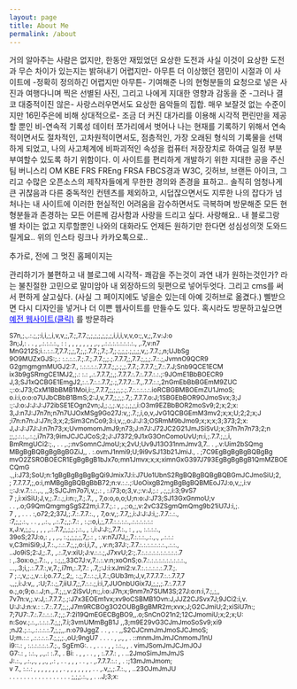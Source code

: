```yaml
---
layout: page
title: About Me
permalink: /about
---
```


<style>
  .header-info h6 {
    font-size: 8px; 
    white-space: nowrap;
    cursor: pointer; 
  }

  
  @media only screen and (max-width: 760px) {
    .header-info h6 {
      font-size: 6px; 
    }

  @media only screen and (max-width: 320px) {
    .header-info h6 {
      font-size: 4px;
    }
  }
</style>

거의 알아주는 사람은 없지만, 한동안 재밌었던 요상한 도전과 사실 이것이 요상한 도전과 무슨 차이가 있는지는 밝혀내기 어렵지만- 아무튼 더 이상했던 잼민이 시절과 이 사이트에 -정확히 정의하긴 어렵지만 아무튼- 기여해준 나의 현형분들의 요청으로 넣은 사진과 여행다니며 찍은 선별된 사진, 그리고 나에게 지대한 영향과 감동을 준 -그러나 결코 대중적이진 않은- 사랑스러우면서도 요상한 음악들의 집합. 매우 보잘것 없는 수준이지만 16민주은에 비해 상대적으로- 조금 더 커진 대가리를 이용해 시각적 편린만을 제공할 뿐인 비-연속적 기록성 데이터 쪼가리에서 벗어나 나는 현재를 기록하기 위해서 연속적이면서도 절차적인, 고차원적이면서도, 점층적인, 가장 오래된 형식의 기록물을 선택하게 되었고, 나의 사고체계에 비파괴적인 속성을 컴퓨터 저장장치로 하여금 일정 부분 부여할수 있도록 하기 위함이다. 이 사이트를 편리하게 개발하기 위한 지대한 공을 주신 팀 버니스리 OM KBE FRS FREng FRSA FBCS경과 W3C, 깃허브, 브랜든 아이크, 그리고 수많은 오픈소스의 제작자들에게 무한한 경의와 존경을 표하고.. 솔직히 엄청나게 큰 귀찮음과 다른 중독적인 컨텐츠를 제외하고, 시덥잖으면서도 지루한 나의 잡다가 넘처나는 내 사이트에 이러한 현실적인 어려움을 감수하면서도 극복하며 방문해준 모든 현형분들과 존경하는 모든 어른께 감사함과 사랑을 드리고 싶다. 사랑해요.. 내 블로그랑 별 차이는 없고 지루할뿐인 나와의 대화라도 언제든 원하기만 한다면 성심성의껏 도와드릴게요.. 위의 인스타 링크나 카카오톡으로..<br>



</a>추가로, 전에 그 멋진 홈페이지는

관리하기가 불편하고 내 블로그에 시각적- 쾌감을 주는것이 과연 내가 원하는것인가? 라는 불친절한 고민으로 말미암아 내 외장하드의 뒷편으로 넣어두엇다. 그리고 cms를 써서 편하게 살고싶다. (사실 그 페이지에도 넣을순 있는데 아예 깃허브로 옮겼다.) 삘받으면 다시 디자인을 넣거나 더 이쁜 웹사이트를 만들수도 있다. 혹시라도 방문하고싶으면 
  <a href="https://whoisrealminjueun-old.netlify.app/" style="color: blue; text-decoration: underline;">예전 웹사이트(클릭)</a>
  를 방문하라

  <small style="display:inline">           
S7n,;.,.:.;,;:i,i,;,i,v,v,;,7.;,7.7.;,;,;,;,;,;,;,i,i,i,v,v,o:;,v,;,7.v:J:o<br>
3n;J,: . . , ,.:.:.:.:., : : , , , , , , , ,., ,.:.:.:.:.:.:.:.:., ,.7,v:n7<br>
MnG212S;i.:.:.:.7,7.7.;,;,7,;,;.7.7.;,7.;.7,;.;,;,;.;,;,;,v,;.7.7.;,n;UJbSg<br>
9O9MUZxGJS:;.: :.:.:.:.7.;.7.;.7.7.;,;.;.7.7.7,;,7.7.;,;,;.7.:.;,JvmnO9QCR9<br>
G2gmgmgmMUGJ2:7., :.:.:.:.:.7.7.7.;,;.;,;.7.7.;.7.7.7.;,7.:.7.J;Snb9QCE1ECM<br>
ix3b9gSRmgCE1MJ2,;.: :.: ,.:.7.7.7,;,;.7.7.7.:.7.:.7.7.:.:.;:9JOmE1BbBOECR9<br>
J,3;SJ1xQCBGE1EmgJ2,:.:.7.:.:.7.7,;.;,7.7.7.:.7.,.7.7.:.:,2nGmEbBbBGEmM9ZUC<br>
:;:o:J73;CxM1BbBMB1Moi,i:;,7.7.7,;,;,;,;.;.7.:.:.:.:.:.ioRCBGBMBOEmZU1JmoS;<br>
o.i:i,o:o:o7UJbCBbB1BmS;2:J,v,7.7,;,;,;.7,;.7.7.7.o:J;1SBGEbBOR9OJmoSvx;3;J<br>
:;:J:o:J:J:J:J72ibSE1EOgn2vn;J,;.;,;.v,;.;,;,;,i:O3m9EZBbBOR2moSv9;2;x;2;x:<br>
3,J:n7J:J7n7n;n7n7UJOxMSg9Go27J:v,;.7.;,i,o,v,JvG1QCBGEmM3mv2;x;x;U;2;2;x;J<br>
;i7n:n7n:J:J7n;3;x;2;Sim3CnCo9;3:i,v,;,o:J:J:3;OSRmM9bJmo9;x;x;x;3;373;2;x:<br>
J,J:J:J7J:J:n7n73;x;UvmomomJmJ9;n73;J:n7J:J72JC2G21JmJSiSvU;x;37n7n7n73;2;n<br>
;;,;.:.:.,.:.;,i7n73;9imJCJCJCoS;2;J:J7372;9J1xG3OnComoUvU;n:i,;.7.7.;,;,i,<br>
BmRmgUCi2:;., . . ,.;:nvSomnCJmoU;x;2vU;Uv9J13O31nmJmv3,7.. . ,.v:Uim2bSQmg<br>
MBgBgBQBgBgBgBGZiJ,, . :.ovmJ1nmi9;U;9i9vSJ13b21JmiJ., . ;7C9EgBgBgBgBQBgBg<br>
mvO2ZSROBOECR1EgBgBgB1bJx7o;mn1Jmvx;x;x;ximnGxG397J793EgBgBgBgB1QmMZBOECQmG<br>
.,,i:J73;SoU;n:1gBgBgBgBgBgQi9Jmix7J:i:J7Uo1UbnS2RgBQBgBQBgBQBGmJCJmoSiU;2,<br>
; 7.7.7.7,;,o:i,mMBgBgBQBgBbB72;n:v.:.:.;:UoOixgB2mgBgBgBQBMEoJ7J:o,v,;,i:v<br>
:;:J:v.7.:.:.,., ,,3;SJCJm7o7i,v,;.: , :.i73;o;3,v.;:v:J,;.: ,.;,;,i:3;9vS7<br>
7 ;,i:xiSiU;J,v,;.7.:.;,i:n:;,7.;.7., , 7,o:o,o,o;U;n:o:J:J73;SJ13GxGnmoU;v<br>
   . . ,.o;G9QmQmgmgSgSZ2m;i.7.7.;.: , ,.;:o,;,v:2vC3ZSgmQmQmg9b21iU7J:i,;.<br>
7 , , . . . :,o72;2;37J,;.7.:.7.7.:., , 7,o:v,;.7.7,;,i:J:J:J:i,;.7.7.:.:.,<br>
:7,;,;.:., . . , ,.:., ,.:.7.;,;.7.: , :.;:o,i,;,7.7.:.:.:.:.,.:.:.:.:.:.: <br>
x,J:v,;,;., , , , ,.:.7.7,;,;,;.;.:., , :,i:J:J:;,7.7.:., : , ,., :.:.:.:.,<br>
39oS;27J:o,: , , ,., :.;,;,;,;,7,;.: , :.v:n7J7J,;,7.:.:.:.,.:.,., ,.:.:.: <br>
v,C3miSi9;J,7.:.,.:.:.7.;,;,o:i,i,7., ,.v:n;37J:;.7.7.:.:.:.:.:.:.:.,.:.:.,<br>
 ..Jo9iS;2:J,;.7., ,.:.7,v:xiU;J:v.:.:.;,J7xvU;2:;.7.:.:.:.:.:.:.:.:.:.:.7 <br>
: ,.3ox:o,;.7.:., , :.;,;,33C7J:v,7.:.:.v:n;xoOnS;o.7.:.:.:.:.:.:.:.:.:.:.,<br>
...,.3;i,;.:.7.7.:,v,7.;,i7m,:.7,7.: ,.7,;:J:i:xJmi2:v.7.:.:.:.:.:.:.7.7.;.<br>
7 ;.:,v,;.;,v.:.i;o.7.7.;,2;, :.;,7.:.:.;,i,7.:,GUb3m;J,v,7.7.7.7.:.:.7.7,7<br>
.,,;,i:J:v,, ,:U;7.:.;,7,iiU.7,;,7.:.:.;,i:i,7,JUOnbUGix7J,;,;,;.7.:.7.7.7 <br>
o.;,o;9;o.:.J;n.,.7.;,;,v:2iSvU;n:;,i:o:J7n;x;9nm7n7SUM3S;27J:o:n:i,7.;,;,,<br>
7v7n:v,;.v:J,:.7.7.7.;.;:J7x3EOEm1vx;xv9oCSBMB1Ovn:J,JJZ2CJSvx7J;9JCi2:i,v.<br>
U:J:J:n:v.: :.7.:.7.7,;,;,J7m9RCBOg3O2OUBgBgBMR2m;xvx;J;G2CJmiU;2;xiSiU7n:;<br>
7;7U7:.7.:.7.:.:.:.7.;,;.7:2i19QmEGECBgBO9,,.o;SnCnO21n2;12CJmomiU;x;2;x;U:<br>
n:Sov.;.:.,.:.:.:.7.;,;,7.i;3vmUMmBgB1J         ,,3;m9E29vG3CJmJmoSoSv9;xi9<br>
;nJ2.;.:.,.:.:.:.:.7,;,;,,.n:o79JggZ       . . , . . ,,S2CJCnmJmJmoSJCJmoS;<br>
U;m.:.: ,.:.:.:.:.7.;,;,;.,oU;9ngU7   . . . . , ,., , . ::mnmJmJmJCnmomJ1nU<br>
i9::.: , :.:.:.:.:.:.7.;., SgEmG:. . , . . . , , :.:., , . vimJSomJmJCJmJOJ<br>
G7:.: , :.:., ,.,.: :.7., . Bi:   . , , . . , , :.7.7.: , . ..2JmoSimJmJmJS<br>
J:.:., ,.:.,., , ,., ,.: , .   . , , , . . , . ,.7.7.7.:.: , . :;13mJmJmom;<br>
v 7., :.:.: , , , , , , , , . , , , , , , , . . ,.v,;,;.7.:., , ..23OJmJmJU<br>
.  . . . . . . . .     .     . . . . . .         . ;,;,;.:., , .   ..J;3;x:<br>
  </small>
